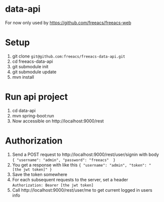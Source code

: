 # data-api

For now only used by
https://github.com/freeacs/freeacs-web

# Setup
1. git clone `git@github.com:freeacs/freeacs-data-api.git`
2. cd freeacs-data-api
3. git submodule init
4. git submodule update
5. mvn install

# Run api project
1. cd data-api
2. mvn spring-boot:run
3. Now accessible on http://localhost:9000/rest

# Authorization
1. Send a POST request to http://localhost:9000/rest/user/signin with body `{ "username": "admin", "password": "freeacs"  }`
2. You get a response with like this `{ "username": "admin", "token": "[the jwt token]" }`
3. Save the token somewhere
4. For each subsequent requests to the server, set a header `Authorization: Bearer [the jwt token]`
5. Call http://localhost:9000/rest/user/me to get current logged in users info
